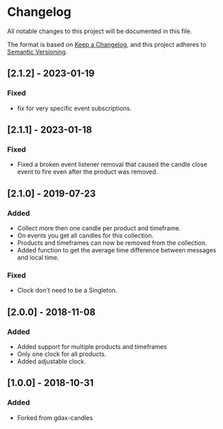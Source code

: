 # Changelog
All notable changes to this project will be documented in this file.

The format is based on [Keep a Changelog](https://keepachangelog.com/en/1.0.0/),
and this project adheres to [Semantic Versioning](https://semver.org/spec/v2.0.0.html).

## [2.1.2] - 2023-01-19
### Fixed
- fix for very specific event subscriptions.

## [2.1.1] - 2023-01-18
### Fixed
- Fixed a broken event listener removal that caused the candle close event to fire even after the product was removed.

## [2.1.0] - 2019-07-23
### Added
- Collect more then one candle per product and timeframe.
- On events you get all candles for this collection.
- Products and timeframes can now be removed from the collection.
- Added function to get the average time difference between messages and local time.

### Fixed
- Clock don't need to be a Singleton.

## [2.0.0] - 2018-11-08
### Added
- Added support for multiple products and timeframes
- Only one clock for all products.
- Added adjustable clock.

## [1.0.0] - 2018-10-31
### Added
- Forked from gdax-candles
